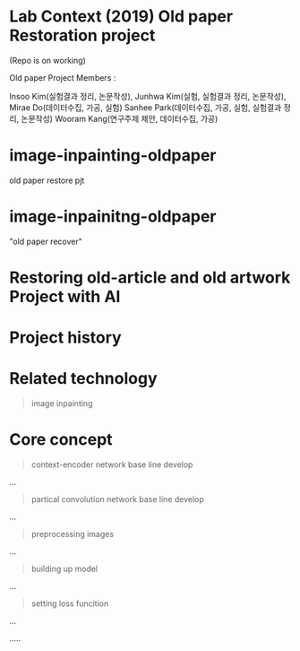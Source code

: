 # Lab Context (2019) Old paper Restoration project 
(Repo is on working)


Old paper Project Members : 

Insoo Kim(실험결과 정리, 논문작성), 
Junhwa Kim(실험, 실험결과 정리, 논문작성),
Mirae Do(데이터수집, 가공, 실험)
Sanhee Park(데이터수집, 가공, 실험, 실험결과 정리, 논문작성)
Wooram Kang(연구주제 제안, 데이터수집, 가공)


# image-inpainting-oldpaper
old paper restore pjt

# image-inpainitng-oldpaper
"old paper recover"

# Restoring old-article and old artwork Project with AI

# Project history

# Related technology
> image inpainting

# Core concept
 > context-encoder network base line develop
 
 ...
 
 > partical convolution network base line develop
 
 ...
 
 > preprocessing images
 
 ...
 
 > building up model
 
 ...
 
 > setting loss funcition
 
 ...

.....
